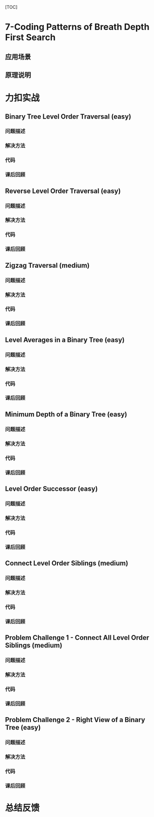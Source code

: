 [TOC]

# 7-Coding Patterns of Breath Depth First Search

## 应用场景

## 原理说明

# 力扣实战

## Binary Tree Level Order Traversal (easy)

### 问题描述

### 解决方法

### 代码

### 课后回顾

## Reverse Level Order Traversal (easy)

### 问题描述

### 解决方法

### 代码

### 课后回顾

## Zigzag Traversal (medium)

### 问题描述

### 解决方法

### 代码

### 课后回顾

## Level Averages in a Binary Tree (easy)

### 问题描述

### 解决方法

### 代码

### 课后回顾

## Minimum Depth of a Binary Tree (easy)

### 问题描述

### 解决方法

### 代码

### 课后回顾

## Level Order Successor (easy)

### 问题描述

### 解决方法

### 代码

### 课后回顾

## Connect Level Order Siblings (medium)

### 问题描述

### 解决方法

### 代码

### 课后回顾

## Problem Challenge 1 - Connect All Level Order Siblings (medium)

### 问题描述

### 解决方法

### 代码

### 课后回顾

## Problem Challenge 2 - Right View of a Binary Tree (easy)

### 问题描述

### 解决方法

### 代码

### 课后回顾

# 总结反馈

